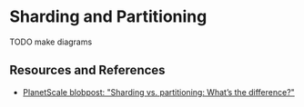 # Sharding and Partitioning

TODO make diagrams

## Resources and References

- [PlanetScale blobpost: "Sharding vs. partitioning: What’s the difference?"](https://planetscale.com/blog/sharding-vs-partitioning-whats-the-difference)
